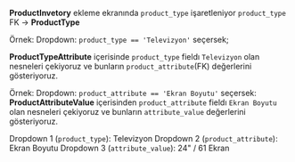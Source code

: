 **ProductInvetory** ekleme ekranında `product_type` işaretleniyor
`product_type` FK -> **ProductType**

Örnek:
Dropdown: `product_type == 'Televizyon'` seçersek;

**ProductTypeAttribute** içerisinde `product_type` fieldı `Televizyon` olan nesneleri çekiyoruz ve bunların `product_attribute`(FK)  değerlerini gösteriyoruz.

Örnek:
Dropdown: `product_attribute == 'Ekran Boyutu'` seçersek:
**ProductAttributeValue** içerisinden `product_attribute` fieldı `Ekran Boyutu` olan nesneleri çekiyoruz ve bunların `attribute_value` değerlerini gösteriyoruz.


Dropdown 1 (`product_type`): Televizyon
Dropdown 2 (`product_attribute`): Ekran Boyutu
Dropdown 3 (`attribute_value`): 24" / 61 Ekran